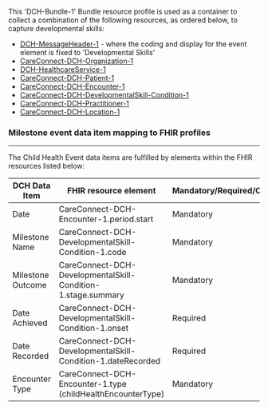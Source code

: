 This 'DCH-Bundle-1' Bundle resource profile is used as a container to collect a combination of the following resources, as ordered below, to capture developmental skills:

- [DCH-MessageHeader-1] - where the coding and display for the event element is fixed to 'Developmental Skills'
- [CareConnect-DCH-Organization-1]
- [DCH-HealthcareService-1]
- [CareConnect-DCH-Patient-1]
- [CareConnect-DCH-Encounter-1]
- [CareConnect-DCH-DevelopmentalSkill-Condition-1]
- [CareConnect-DCH-Practitioner-1]
- [CareConnect-DCH-Location-1]
                                                                                                   
### Milestone event data item mapping to FHIR profiles ###
----------
The Child Health Event data items are fulfilled by elements within the FHIR resources listed below:

| DCH Data Item     | FHIR resource element                                       | Mandatory/Required/Optional |
|-------------------|-------------------------------------------------------------|-----------------------------|
| Date              | CareConnect-DCH-Encounter-1.period.start                    | Mandatory                   |
| Milestone Name    | CareConnect-DCH-DevelopmentalSkill-Condition-1.code                  | Mandatory                   |
| Milestone Outcome | CareConnect-DCH-DevelopmentalSkill-Condition-1.stage.summary         | Mandatory                   |
| Date Achieved     | CareConnect-DCH-DevelopmentalSkill-Condition-1.onset                 | Required                    |
| Date Recorded     | CareConnect-DCH-DevelopmentalSkill-Condition-1.dateRecorded          | Required                    |
| Encounter Type    | CareConnect-DCH-Encounter-1.type (childHealthEncounterType) | Mandatory                   |

[DCH-MessageHeader-1]:dch-messageheader-1.html
[CareConnect-DCH-Organization-1]:careconnect-dch-organization-1.html
[CareConnect-DCH-Patient-1]:careconnect-dch-patient-1.html
[CareConnect-DCH-Encounter-1]:careconnect-dch-encounter-1.html
[CareConnect-DCH-Practitioner-1]:careconnect-dch-practitioner-1.html
[CareConnect-DCH-Location-1]:careconnect-dch-location-1.html
[CareConnect-DCH-DevelopmentalSkill-Condition-1]:careconnect-dch-developmentalskill-condition-1.html
[DCH-HealthcareService-1]:dch-healthcareservice-1.html